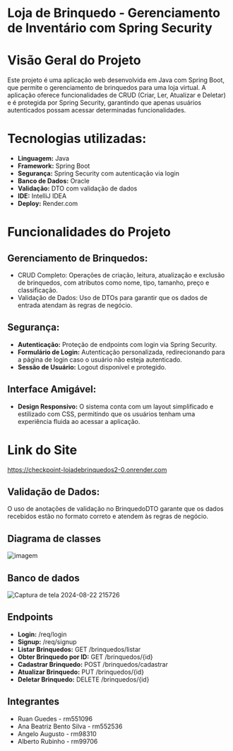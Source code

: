 # Loja de Brinquedo - Gerenciamento de Inventário com Spring Security

# Visão Geral do Projeto
Este projeto é uma aplicação web desenvolvida em Java com Spring Boot, que permite o gerenciamento de brinquedos para uma loja virtual. A aplicação oferece funcionalidades de CRUD (Criar, Ler, Atualizar e Deletar) e é protegida por Spring Security, garantindo que apenas usuários autenticados possam acessar determinadas funcionalidades.

# Tecnologias utilizadas:
- **Linguagem:** Java
- **Framework:** Spring Boot
- **Segurança:** Spring Security com autenticação via login
- **Banco de Dados:** Oracle
- **Validação:** DTO com validação de dados
- **IDE:** IntelliJ IDEA
- **Deploy:** Render.com

# Funcionalidades do Projeto
## Gerenciamento de Brinquedos:

- CRUD Completo: Operações de criação, leitura, atualização e exclusão de brinquedos, com atributos como nome, tipo, tamanho, preço e classificação.
- Validação de Dados: Uso de DTOs para garantir que os dados de entrada atendam às regras de negócio.

## Segurança:

- **Autenticação:** Proteção de endpoints com login via Spring Security.
- **Formulário de Login:** Autenticação personalizada, redirecionando para a página de login caso o usuário não esteja autenticado.
- **Sessão de Usuário:** Logout disponível e protegido.

## Interface Amigável:

- **Design Responsivo:** O sistema conta com um layout simplificado e estilizado com CSS, permitindo que os usuários tenham uma experiência fluida ao acessar a aplicação.
  
# Link do Site
https://checkpoint-lojadebrinquedos2-0.onrender.com

## Validação de Dados: 
O uso de anotações de validação no BrinquedoDTO garante que os dados recebidos estão no formato correto e atendem às regras de negócio.

## Diagrama de classes
![imagem](https://github.com/user-attachments/assets/b4ac6ea5-88b2-4360-94d9-d329004c5733)

## Banco de dados
![Captura de tela 2024-08-22 215726](https://github.com/user-attachments/assets/877a7f85-18b5-43a6-823f-92f978f0bd6e)

## Endpoints

- **Login:** /req/login
- **Signup:** /req/signup
- **Listar Brinquedos:** GET /brinquedos/listar
- **Obter Brinquedo por ID:** GET /brinquedos/{id}
- **Cadastrar Brinquedo:** POST /brinquedos/cadastrar
- **Atualizar Brinquedo:** PUT /brinquedos/{id}
- **Deletar Brinquedo:** DELETE /brinquedos/{id}

## Integrantes

- Ruan Guedes - rm551096
- Ana Beatriz Bento Silva - rm552536
- Angelo Augusto - rm98310
- Alberto Rubinho - rm99706

